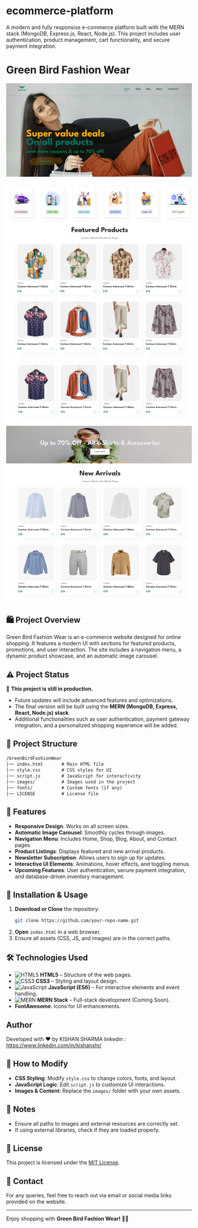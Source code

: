 # ecommerce-platform
 A modern and fully responsive e-commerce platform built with the MERN stack (MongoDB, Express.js, React, Node.js). This project includes user authentication, product management, cart functionality, and secure payment integration.

# Green Bird Fashion Wear
 ![Design preview for the Ecommerce-platform ](Design2.jpeg)
 ![Design preview for the Ecommerce-platform ](Design3.jpeg)
 ![Design preview for the Ecommerce-platform ](Design4.jpeg)

## 🛍️ Project Overview
Green Bird Fashion Wear is an e-commerce website designed for online shopping. It features a modern UI with sections for featured products, promotions, and user interaction. The site includes a navigation menu, a dynamic product showcase, and an automatic image carousel.

## ⚠️ Project Status
🚧 **This project is still in production.**

- Future updates will include advanced features and optimizations.
- The final version will be built using the **MERN (MongoDB, Express, React, Node.js) stack**.
- Additional functionalities such as user authentication, payment gateway integration, and a personalized shopping experience will be added.

## 📂 Project Structure
```
/GreenBirdFashionWear
│── index.html       # Main HTML file
│── style.css        # CSS styles for UI
│── script.js        # JavaScript for interactivity
│── images/          # Images used in the project
│── fonts/           # Custom fonts (if any)
│── LICENSE          # License file
```

## 🌟 Features
- **Responsive Design**: Works on all screen sizes.
- **Automatic Image Carousel**: Smoothly cycles through images.
- **Navigation Menu**: Includes Home, Shop, Blog, About, and Contact pages.
- **Product Listings**: Displays featured and new arrival products.
- **Newsletter Subscription**: Allows users to sign up for updates.
- **Interactive UI Elements**: Animations, hover effects, and toggling menus.
- **Upcoming Features**: User authentication, secure payment integration, and database-driven inventory management.

## 🚀 Installation & Usage
1. **Download or Clone** the repository:
   ```sh
   git clone https://github.com/your-repo-name.git
   ```
2. **Open** `index.html` in a web browser.
3. Ensure all assets (CSS, JS, and images) are in the correct paths.

## 🛠️ Technologies Used
- ![HTML5](https://img.shields.io/badge/HTML5-E34F26?style=flat-square&logo=html5&logoColor=white) **HTML5** – Structure of the web pages.
- ![CSS3](https://img.shields.io/badge/CSS3-1572B6?style=flat-square&logo=css3&logoColor=white) **CSS3** – Styling and layout design.
- ![JavaScript](https://img.shields.io/badge/JavaScript-F7DF1E?style=flat-square&logo=javascript&logoColor=black) **JavaScript (ES6)** – For interactive elements and event handling.
- ![MERN](https://img.shields.io/badge/MERN-20232A?style=flat-square&logo=react&logoColor=61DAFB) **MERN Stack** – Full-stack development (Coming Soon).
- **FontAwesome**: Icons for UI enhancements.
## Author
Developed with ❤️ by KISHAN SHARMA
linkedin : https://www.linkedin.com/in/kishanshr/

## 📌 How to Modify
- **CSS Styling**: Modify `style.css` to change colors, fonts, and layout.
- **JavaScript Logic**: Edit `script.js` to customize UI interactions.
- **Images & Content**: Replace the `images/` folder with your own assets.

## 📝 Notes
- Ensure all paths to images and external resources are correctly set.
- If using external libraries, check if they are loaded properly.

## 📜 License
This project is licensed under the [MIT License](LICENSE).

## 📧 Contact
For any queries, feel free to reach out via email or social media links provided on the website.

---

Enjoy shopping with **Green Bird Fashion Wear!** 🛒🎉





